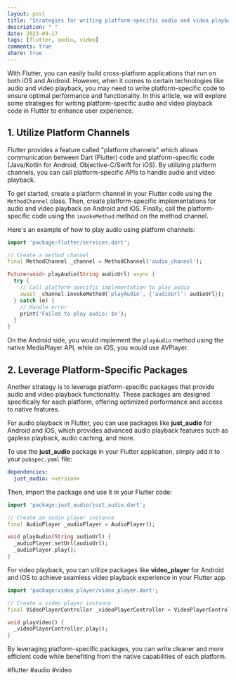 ```yaml
---
layout: post
title: "Strategies for writing platform-specific audio and video playback code in Flutter."
description: " "
date: 2023-09-17
tags: [flutter, audio, video]
comments: true
share: true
---
```


With Flutter, you can easily build cross-platform applications that run on both iOS and Android. However, when it comes to certain technologies like audio and video playback, you may need to write platform-specific code to ensure optimal performance and functionality. In this article, we will explore some strategies for writing platform-specific audio and video playback code in Flutter to enhance user experience.

## 1. Utilize Platform Channels

Flutter provides a feature called "platform channels" which allows communication between Dart (Flutter) code and platform-specific code (Java/Kotlin for Android, Objective-C/Swift for iOS). By utilizing platform channels, you can call platform-specific APIs to handle audio and video playback.

To get started, create a platform channel in your Flutter code using the `MethodChannel` class. Then, create platform-specific implementations for audio and video playback on Android and iOS. Finally, call the platform-specific code using the `invokeMethod` method on the method channel.

Here's an example of how to play audio using platform channels:

```dart
import 'package:flutter/services.dart';

// Create a method channel
final MethodChannel _channel = MethodChannel('audio_channel');

Future<void> playAudio(String audioUrl) async {
  try {
    // Call platform-specific implementation to play audio
    await _channel.invokeMethod('playAudio', {'audioUrl': audioUrl});
  } catch (e) {
    // Handle error
    print('Failed to play audio: $e');
  }
}
```

On the Android side, you would implement the `playAudio` method using the native MediaPlayer API, while on iOS, you would use AVPlayer.

## 2. Leverage Platform-Specific Packages

Another strategy is to leverage platform-specific packages that provide audio and video playback functionality. These packages are designed specifically for each platform, offering optimized performance and access to native features.

For audio playback in Flutter, you can use packages like **just_audio** for Android and iOS, which provides advanced audio playback features such as gapless playback, audio caching, and more.

To use the **just_audio** package in your Flutter application, simply add it to your `pubspec.yaml` file:

```yaml
dependencies:
  just_audio: <version>
```

Then, import the package and use it in your Flutter code:

```dart
import 'package:just_audio/just_audio.dart';

// Create an audio player instance
final AudioPlayer _audioPlayer = AudioPlayer();

void playAudio(String audioUrl) {
  _audioPlayer.setUrl(audioUrl);
  _audioPlayer.play();
}
```

For video playback, you can utilize packages like **video_player** for Android and iOS to achieve seamless video playback experience in your Flutter app.

```dart
import 'package:video_player/video_player.dart';

// Create a video player instance
final VideoPlayerController _videoPlayerController = VideoPlayerController.asset('assets/video/video.mp4');

void playVideo() {
  _videoPlayerController.play();
}
```

By leveraging platform-specific packages, you can write cleaner and more efficient code while benefiting from the native capabilities of each platform.

#flutter #audio #video